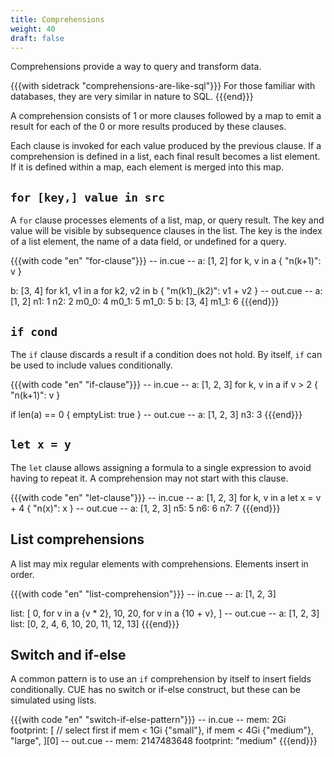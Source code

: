 ```yaml
---
title: Comprehensions
weight: 40
draft: false
---
```



Comprehensions provide a way to query and transform data.

{{{with sidetrack "comprehensions-are-like-sql"}}}
For those familiar with databases, they are very similar in nature to SQL.
{{{end}}}

A comprehension consists of 1 or more clauses followed by a map to emit a result
for each of the 0 or more results produced by these clauses.

Each clause is invoked for each value produced by the previous clause.
If a comprehension is defined in a list, each final result becomes a list
element.
If it is defined within a map, each element is merged into this map.

## `for [key,] value in src`

A `for` clause processes elements of a list, map, or query result.
The key and value will be visible by subsequence clauses in the list.
The key is the index of a list element, the name of a data field, or undefined
for a query.

{{{with code "en" "for-clause"}}}
-- in.cue --
a: [1, 2]
for k, v in a {
	"n\(k+1)": v
}

b: [3, 4]
for k1, v1 in a
for k2, v2 in b {
	"m\(k1)_\(k2)": v1 + v2
}
-- out.cue --
a: [1, 2]
n1:   1
n2:   2
m0_0: 4
m0_1: 5
m1_0: 5
b: [3, 4]
m1_1: 6
{{{end}}}

## `if cond`

The `if` clause discards a result if a condition does not hold.
By itself, `if` can be used to include values conditionally.

{{{with code "en" "if-clause"}}}
-- in.cue --
a: [1, 2, 3]
for k, v in a
if v > 2 {
	"n\(k+1)": v
}

if len(a) == 0 {
	emptyList: true
}
-- out.cue --
a: [1, 2, 3]
n3: 3
{{{end}}}

## `let x = y`

The `let` clause allows assigning a formula to a single expression to avoid
having to repeat it.
A comprehension may not start with this clause.

{{{with code "en" "let-clause"}}}
-- in.cue --
a: [1, 2, 3]
for k, v in a
let x = v + 4 {
	"n\(x)": x
}
-- out.cue --
a: [1, 2, 3]
n5: 5
n6: 6
n7: 7
{{{end}}}

<!-- TODO

reduce z=b  // to/ with

order x with a, b in expr

group [ref=]expr

-->

## List comprehensions

A list may mix regular elements with comprehensions.
Elements insert in order.

{{{with code "en" "list-comprehension"}}}
-- in.cue --
a: [1, 2, 3]

list: [
	0,
	for v in a {v * 2},
	10,
	20,
	for v in a {10 + v},
]
-- out.cue --
a: [1, 2, 3]
list: [0, 2, 4, 6, 10, 20, 11, 12, 13]
{{{end}}}

## Switch and if-else

A common pattern is to use an `if` comprehension by itself to insert fields
conditionally.
CUE has no switch or if-else construct, but these can be simulated using lists.

{{{with code "en" "switch-if-else-pattern"}}}
-- in.cue --
mem:       2Gi
footprint: [ // select first
		if mem < 1Gi {"small"},
		if mem < 4Gi {"medium"},
		"large",
][0]
-- out.cue --
mem:       2147483648
footprint: "medium"
{{{end}}}

